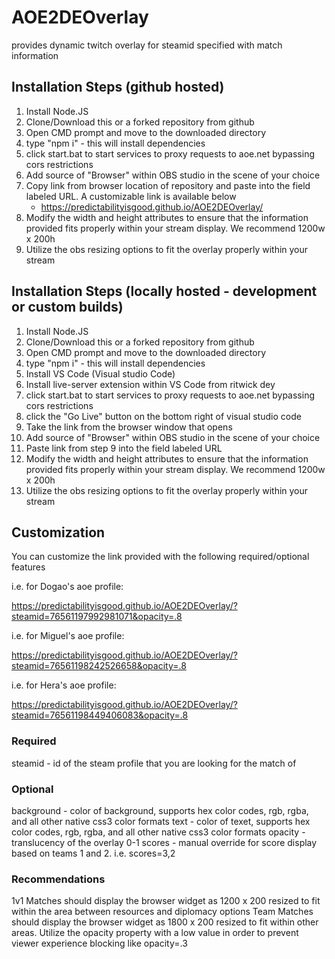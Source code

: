 # AOE2DEOverlay
provides dynamic twitch overlay for steamid specified with match information

## Installation Steps (github hosted)
1) Install Node.JS
2) Clone/Download this or a forked repository from github
3) Open CMD prompt and move to the downloaded directory
4) type "npm i" - this will install dependencies
5) click start.bat to start services to proxy requests to aoe.net bypassing cors restrictions
6) Add source of "Browser" within OBS studio in the scene of your choice
7) Copy link from browser location of repository and paste into the field labeled URL. A customizable link is available below
    - https://predictabilityisgood.github.io/AOE2DEOverlay/
8) Modify the width and height attributes to ensure that the information provided fits properly within your stream display. We recommend 1200w x 200h
9) Utilize the obs resizing options to fit the overlay properly within your stream

## Installation Steps (locally hosted - development or custom builds)
1) Install Node.JS
2) Clone/Download this or a forked repository from github
3) Open CMD prompt and move to the downloaded directory
4) type "npm i" - this will install dependencies
5) Install VS Code (Visual studio Code)
6) Install live-server extension within VS Code from ritwick dey 
7) click start.bat to start services to proxy requests to aoe.net bypassing cors restrictions
8) click the "Go Live" button on the bottom right of visual studio code
9) Take the link from the browser window that opens
10) Add source of "Browser" within OBS studio in the scene of your choice
11) Paste link from step 9 into the field labeled URL
12) Modify the width and height attributes to ensure that the information provided fits properly within your stream display. We recommend 1200w x 200h
13) Utilize the obs resizing options to fit the overlay properly within your stream

## Customization
You can customize the link provided with the following required/optional features

i.e. for Dogao's aoe profile:

https://predictabilityisgood.github.io/AOE2DEOverlay/?steamid=76561197992981071&opacity=.8

i.e. for Miguel's aoe profile:

https://predictabilityisgood.github.io/AOE2DEOverlay/?steamid=76561198242526658&opacity=.8

i.e. for Hera's aoe profile:

https://predictabilityisgood.github.io/AOE2DEOverlay/?steamid=76561198449406083&opacity=.8


### Required
steamid - id of the steam profile that you are looking for the match of 
### Optional
background - color of background, supports hex color codes, rgb, rgba, and all other native css3 color formats
text - color of texet, supports hex color codes, rgb, rgba, and all other native css3 color formats
opacity - translucency of the overlay 0-1
scores - manual override for score display based on teams 1 and 2. i.e. scores=3,2

### Recommendations
1v1 Matches should display the browser widget as 1200 x 200 resized to fit within the area between resources and diplomacy options
Team Matches should display the browser widget as 1800 x 200 resized to fit within other areas. Utilize the opacity property with a low value in order to prevent viewer experience blocking like opacity=.3